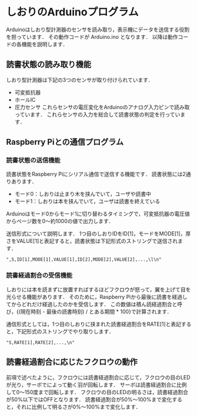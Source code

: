 # しおりのArduinoプログラム
Arduinoはしおり型計測器のセンサを読み取り，表示機にデータを送信する役割を担っています．
その動作コードが Arduino.ino となります．
以降は動作コードの各機能を説明します．
## 読書状態の読み取り機能
しおり型計測器は下記の3つのセンサが取り付けられています．
 - 可変抵抗器
 - ホールIC
 - 圧力センサ
これらセンサの電圧変化をArduinoのアナログ入力ピンで読み取っています．
これらセンサの入力を総合して読書状態の判定を行っています．

## Raspberry Piとの通信プログラム
### 読書状態の送信機能
読書状態をRaspberry Piにシリアル通信で送信する機能です．
読書状態には2通りあります．
 - モード0：しおりは止まり木を挟んでいて，ユーザや読書中
 - モード1：しおりは本を挟んでいて，ユーザは読書を終えている

Arduinoはモード0からモード1に切り替わるタイミングで，可変抵抗器の電圧値からページ数を0〜約1000の値で出力します．

送信形式について説明します．
1つ目のしおりIDをID[1]，モードをMODE[1]，厚さをVALUE[1]と表記すると，読書状態は下記形式のストリングで送信されます．
```
",S,ID[1],MODE[1],VALUE[1],ID[2],MODE[2],VALUE[2],...,\l\n"
```

### 読書経過割合の受信機能
しおりには本を読まずに放置すればするほどフクロウが怒って，翼を上げて目を光らせる機能があります．
そのために，Raspberry Piから最後に読書を経過してからどれだけ経過したのかを受信します．
この数値は積ん読経過割合と呼び，{(現在時刻 - 最後の読書時刻) / とある期間 * 100}で計算されます．

通信形式としては，1つ目のしおりに挟まれた読書経過割合をRATE[1]と表記すると，下記形式のストリングでやり取りします．
```
"S,RATE[1],RATE[2],...,\n"
```

## 読書経過割合に応じたフクロウの動作
前項で述べたように，フクロウには読書経過割合に応じて，フクロウの目のLEDが光り，サーボでによって動く羽が回転します．
サーボは読書経過割合に比例して0〜150度まで回転します．
フクロウの目のLEDの明るさは，読書経過割合が50%以下ではOFFとなります．
読書経過割合が50%〜100%まで変化すると，それに比例して明るさが0%〜100%まで変化します．
